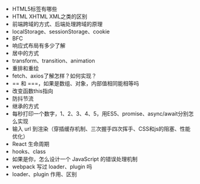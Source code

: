 - HTML5标签有哪些
- HTML XHTML XML之类的区别
- 前端跨域的方式、后端处理跨域的原理
- localStorage、sessionStorage、cookie
- BFC
- 响应式布局有多少了解
- 居中的方式
- transform、transition、animation
- 重排和重绘
- fetch、axios了解怎样？如何实现？
- == 和 ===，如果是数组、对象，内部值相同能相等吗
- 改变函数this指向
- 防抖节流
- 继承的方式
- 每秒打印一个数字，1、2、3、4、5，用ES5、promise、async/await分别怎么实现
- 输入 url 到渲染（穿插缓存机制、三次握手四次挥手、CSS和js的阻塞、性能优化）
- React 生命周期
- hooks、class
- 如果是你，怎么设计一个 JavaScript 的错误处理机制
- webpack 写过 loader、plugin 吗
- loader、plugin 作用、区别
